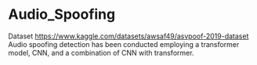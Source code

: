 # Audio_Spoofing
Dataset https://www.kaggle.com/datasets/awsaf49/asvpoof-2019-dataset
Audio spoofing detection has been conducted employing a transformer model, CNN, and a combination of CNN with transformer.
